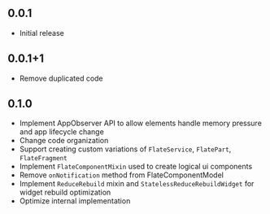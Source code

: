 ## 0.0.1

* Initial release

## 0.0.1+1

* Remove duplicated code

## 0.1.0

* Implement AppObserver API to allow elements handle memory pressure and app lifecycle change
* Change code organization
* Support creating custom variations of `FlateService`, `FlatePart`, `FlateFragment`
* Implement `FlateComponentMixin` used to create logical ui components
* Remove `onNotification` method from FlateComponentModel
* Implement `ReduceRebuild` mixin and `StatelessReduceRebuildWidget` for widget rebuild optimization 
* Optimize internal implementation